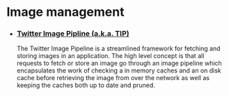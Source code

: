 # Image management

* ### **[Twitter Image Pipline (a.k.a. TIP)](https://github.com/twitter/ios-twitter-image-pipeline)**

   The Twitter Image Pipeline is a streamlined framework for fetching and storing images in an application. The high level concept is that all requests to fetch or store an image go through an image pipeline which encapsulates the work of checking a in memory caches and an on disk cache before retrieving the image from over the network as well as keeping the caches both up to date and pruned.

   




